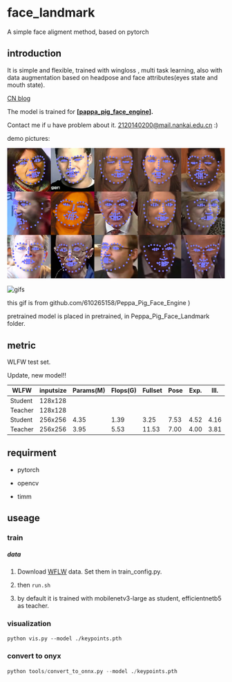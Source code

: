 # face_landmark

A simple face aligment method, based on pytorch


## introduction


It is simple and flexible, trained with wingloss , multi task learning, also with data augmentation based on headpose and face attributes(eyes state and mouth state).

[CN blog](https://blog.csdn.net/qq_35606924/article/details/99711208)

The model is trained for **[[pappa_pig_face_engine]](https://github.com/610265158/Peppa_Pig_Face_Engine).**

Contact me if u have problem about it. 2120140200@mail.nankai.edu.cn :)

demo pictures:

![samples](https://github.com/610265158/face_landmark/blob/master/figures/tmp_screenshot_18.08.20192.png)

![gifs](https://github.com/610265158/Peppa_Pig_Face_Engine/blob/master/figure/sample.gif)

this gif is from github.com/610265158/Peppa_Pig_Face_Engine )

pretrained model is placed in pretrained, in Peppa_Pig_Face_Landmark folder.



## metric

WLFW test set.

Update, new model!!


| WLFW    | inputsize |   Params(M)     | Flops(G) | Fullset | Pose | Exp. | Ill. | Mu.  | Occ. | Blur | pretrained                                                                                   |
|---------|-----------|--------|----------|---------|------|------|------|------|------|------|----------------------------------------------------------------------------------------------|
| Student | 128x128   |        |          |         |      |           |      |      |      |      |                                                                                              |
| Teacher | 128x128    |        |          |         |      |         |      |      |      |      |                                                                                              |
| Student | 256x256   | 4.35   | 1.39     | 3.25    | 7.53 | 4.52    | 4.16 | 4.21 | 5.34 | 4.93 | [skps](https://drive.google.com/drive/folders/1Y8FvJV1X5YTUkwt5MywVFvqzStpxRK_S?usp=sharing) |
| Teacher | 256x256   | 3.95   | 5.53     | 11.53   | 7.00 | 4.00    | 3.81 | 3.78 | 4.85 | 4.54 | [skps](https://drive.google.com/drive/folders/1Y8FvJV1X5YTUkwt5MywVFvqzStpxRK_S?usp=sharing) |


## requirment

+ pytorch

+ opencv

+ timm

  

## useage

### train

##### data

1. Download [WFLW](https://wywu.github.io/projects/LAB/WFLW.html) data. Set them in train_config.py.
3. then  `run.sh`

4. by default it is trained with mobilenetv3-large as student, efficientnetb5 as teacher.

### visualization

```
python vis.py --model ./keypoints.pth
```



### convert to onyx

``` python
python tools/convert_to_onnx.py --model ./keypoints.pth
```



